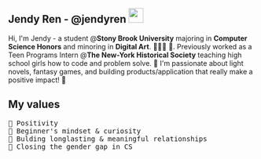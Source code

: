 ## Jendy Ren - @jendyren <img src="https://raw.githubusercontent.com/MartinHeinz/MartinHeinz/master/wave.gif" width="30px">

Hi, I'm Jendy - a student @**Stony Brook University** majoring in **Computer Science Honors** and minoring in **Digital Art**. 👩🏻‍💻 🎨. Previously worked as a Teen Programs Intern @**The New-York Historical Society** teaching high school girls how to code and problem solve. 🌟  I'm passionate about light novels, fantasy games, and building products/application that really make a positive impact! 👏

## My values
<pre>
💫 Positivity
🍏 Beginner's mindset & curiosity
💖 Bulding longlasting & meaningful relationships
🙌 Closing the gender gap in CS
</pre>





